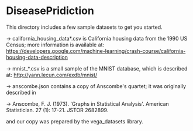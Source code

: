 # DiseasePridiction
This directory includes a few sample datasets to get you started.

-> california_housing_data*.csv is California housing data from the 1990 US Census; more information is available at: https://developers.google.com/machine-learning/crash-course/california-housing-data-description

-> mnist_*.csv is a small sample of the MNIST database, which is described at: http://yann.lecun.com/exdb/mnist/

-> anscombe.json contains a copy of Anscombe's quartet; it was originally described in

-> Anscombe, F. J. (1973). 'Graphs in Statistical Analysis'. American Statistician. 27 (1): 17-21. JSTOR 2682899.

and our copy was prepared by the vega_datasets library.
